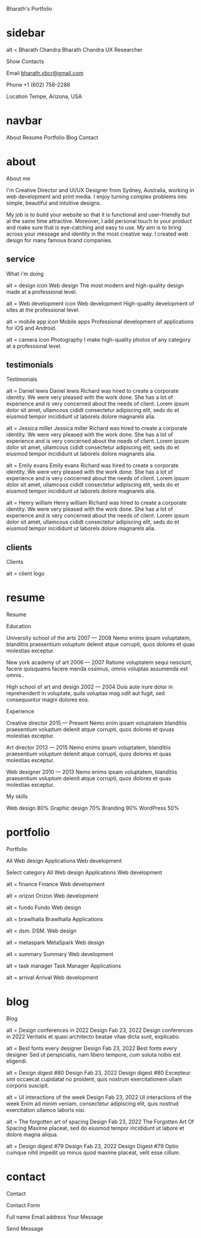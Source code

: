 Bharath's Portfolio

# sidebar

alt = Bharath Chandra
Bharath Chandra
UX Researcher 

Show Contacts

Email
bharath.vbcr@gmail.com

Phone
+1 (602) 756-2288

Location
Tempe, Arizona, USA

# navbar

About
Resume
Portfolio
Blog
Contact

# about

About me

I'm Creative Director and UI/UX Designer from Sydney, Australia, working in web development and print media. I enjoy turning complex problems into simple, beautiful and intuitive designs.

My job is to build your website so that it is functional and user-friendly but at the same time attractive. Moreover, I add personal touch to your product and make sure that is eye-catching and easy to use. My aim is to bring across your message and identity in the most creative way. I created web design for many famous brand companies.


## service

What i'm doing

alt = design icon
Web design
The most modern and high-quality design made at a professional level.

alt = Web development icon
Web development
High-quality development of sites at the professional level.

alt = mobile app icon
Mobile apps
Professional development of applications for iOS and Android.

alt = camera icon
Photography
I make high-quality photos of any category at a professional level.


## testimonials

Testimonials

alt = Daniel lewis
Daniel lewis
Richard was hired to create a corporate identity. We were very pleased with the work done. She has a lot of experience and is very concerned about the needs of client. Lorem ipsum dolor sit amet, ullamcous cididt consectetur adipiscing elit, seds do et eiusmod tempor incididunt ut laborels dolore magnarels alia.

alt = Jessica miller
Jessica miller
Richard was hired to create a corporate identity. We were very pleased with the work done. She has a lot of experience and is very concerned about the needs of client. Lorem ipsum dolor sit amet, ullamcous cididt consectetur adipiscing elit, seds do et eiusmod tempor incididunt ut laborels dolore magnarels alia.

alt = Emily evans
Emily evans
Richard was hired to create a corporate identity. We were very pleased with the work done. She has a lot of experience and is very concerned about the needs of client. Lorem ipsum dolor sit amet, ullamcous cididt consectetur adipiscing elit, seds do et eiusmod tempor incididunt ut laborels dolore magnarels alia.

alt = Henry william
Henry william
Richard was hired to create a corporate identity. We were very pleased with the work done. She has a lot of experience and is very concerned about the needs of client. Lorem ipsum dolor sit amet, ullamcous cididt consectetur adipiscing elit, seds do et eiusmod tempor incididunt ut laborels dolore magnarels alia.


## clients

Clients

alt = client logo



# resume

Resume

Education

University school of the arts
2007 — 2008
Nemo enims ipsam voluptatem, blanditiis praesentium voluptum delenit atque corrupti, quos dolores et quas molestias exceptur.

New york academy of art
2006 — 2007
Ratione voluptatem sequi nesciunt, facere quisquams facere menda ossimus, omnis voluptas assumenda est omnis..

High school of art and design
2002 — 2004
Duis aute irure dolor in reprehenderit in voluptate, quila voluptas mag odit aut fugit, sed consequuntur magni dolores eos.

Experience

Creative director
2015 — Present
Nemo enim ipsam voluptatem blanditiis praesentium voluptum delenit atque corrupti, quos dolores et qvuas molestias exceptur.

Art director
2013 — 2015
Nemo enims ipsam voluptatem, blanditiis praesentium voluptum delenit atque corrupti, quos dolores et quas molestias exceptur.

Web designer
2010 — 2013
Nemo enims ipsam voluptatem, blanditiis praesentium voluptum delenit atque corrupti, quos dolores et quas molestias exceptur.

My skills

Web design
80%
Graphic design
70%
Branding
90%
WordPress
50%



# portfolio

Portfolio

All
Web design
Applications
Web development

Select category
All
Web design
Applications
Web development

alt = finance
Finance
Web development

alt = orizon
Orizon
Web development

alt = fundo
Fundo
Web design

alt = brawlhalla
Brawlhalla
Applications

alt = dsm.
DSM.
Web design

alt = metaspark
MetaSpark
Web design

alt = summary
Summary
Web development

alt = task manager
Task Manager
Applications

alt = arrival
Arrival
Web development



# blog

Blog

alt = Design conferences in 2022
Design
Fab 23, 2022
Design conferences in 2022
Veritatis et quasi architecto beatae vitae dicta sunt, explicabo.

alt = Best fonts every designer
Design
Fab 23, 2022
Best fonts every designer
Sed ut perspiciatis, nam libero tempore, cum soluta nobis est eligendi.

alt = Design digest #80
Design
Fab 23, 2022
Design digest #80
Excepteur sint occaecat cupidatat no proident, quis nostrum exercitationem ullam corporis suscipit.

alt = UI interactions of the week
Design
Fab 23, 2022
UI interactions of the week
Enim ad minim veniam, consectetur adipiscing elit, quis nostrud exercitation ullamco laboris nisi.

alt = The forgotten art of spacing
Design
Fab 23, 2022
The Forgotten Art Of Spacing
Maxime placeat, sed do eiusmod tempor incididunt ut labore et dolore magna aliqua.

alt = Design digest #79
Design
Fab 23, 2022
Design Digest #79
Optio cumque nihil impedit uo minus quod maxime placeat, velit esse cillum.



# contact

Contact

Contact Form

Full name
Email address
Your Message

Send Message
